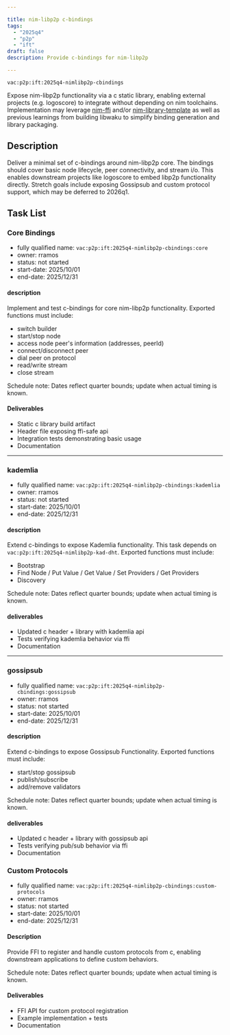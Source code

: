 ```yaml
---

title: nim-libp2p c-bindings  
tags:  
  - "2025q4"  
  - "p2p"  
  - "ift"  
draft: false  
description: Provide c-bindings for nim-libp2p  

---
```


`vac:p2p:ift:2025q4-nimlibp2p-cbindings`

Expose nim-libp2p functionality via a c static library, enabling external projects (e.g. logoscore) to integrate without depending on nim toolchains. Implementation may leverage [nim-ffi](https://github.com/waku-org/nim-ffi) and/or [nim-library-template](https://github.com/logos-co/nim-library-template/) as well as previous learnings from building libwaku to simplify binding generation and library packaging.

## Description

Deliver a minimal set of c-bindings around nim-libp2p core. The bindings should cover basic node lifecycle, peer connectivity, and stream i/o. This enables downstream projects like logoscore to embed libp2p functionality directly. Stretch goals include exposing Gossipsub and custom protocol support, which may be deferred to 2026q1.

## Task List

### Core Bindings

* fully qualified name: `vac:p2p:ift:2025q4-nimlibp2p-cbindings:core`  
* owner: rramos
* status: not started
* start-date: 2025/10/01
* end-date: 2025/12/31

#### description
Implement and test c-bindings for core nim-libp2p functionality. Exported functions must include:  
- switch builder  
- start/stop node 
- access node peer's information (addresses, peerId) 
- connect/disconnect peer  
- dial peer on protocol  
- read/write stream  
- close stream  

Schedule note: Dates reflect quarter bounds; update when actual timing is known.
#### Deliverables
- Static c library build artifact  
- Header file exposing ffi-safe api  
- Integration tests demonstrating basic usage
- Documentation

---

### kademlia

* fully qualified name: `vac:p2p:ift:2025q4-nimlibp2p-cbindings:kademlia`  
* owner: rramos
* status: not started
* start-date: 2025/10/01
* end-date: 2025/12/31

#### description
Extend c-bindings to expose Kademlia functionality. This task depends on `vac:p2p:ift:2025q4-nimlibp2p-kad-dht`.
Exported functions must include:  
- Bootstrap
- Find Node / Put Value / Get Value / Set Providers / Get Providers 
- Discovery

Schedule note: Dates reflect quarter bounds; update when actual timing is known.
#### deliverables
- Updated c header + library with kademlia api  
- Tests verifying kademlia behavior via ffi
- Documentation

---

### gossipsub

* fully qualified name: `vac:p2p:ift:2025q4-nimlibp2p-cbindings:gossipsub`  
* owner: rramos
* status: not started
* start-date: 2025/10/01
* end-date: 2025/12/31

#### description
Extend c-bindings to expose Gossipsub Functionality. Exported functions must include:  
- start/stop gossipsub  
- publish/subscribe  
- add/remove validators  

Schedule note: Dates reflect quarter bounds; update when actual timing is known.
#### deliverables
- Updated c header + library with gossipsub api  
- Tests verifying pub/sub behavior via ffi
- Documentation


### Custom Protocols

* fully qualified name: `vac:p2p:ift:2025q4-nimlibp2p-cbindings:custom-protocols`  
* owner: rramos
* status: not started
* start-date: 2025/10/01
* end-date: 2025/12/31

#### Description
Provide FFI to register and handle custom protocols from c, enabling downstream applications to define custom behaviors.

Schedule note: Dates reflect quarter bounds; update when actual timing is known.
#### Deliverables
- FFI API for custom protocol registration  
- Example implementation + tests
- Documentation
